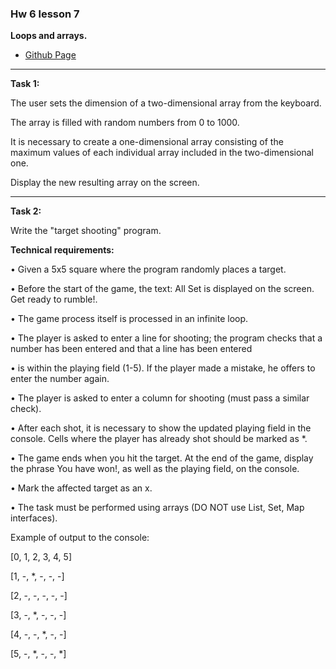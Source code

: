 ### Hw 6 lesson 7

**Loops and arrays.**

- [Github Page](https://github.com/moahmadkamel/qa6-java/tree/master/hw-basic-java/hws/src/lesson7)

---

__Task 1:__

The user sets the dimension of a two-dimensional array from the keyboard.

The array is filled with random numbers from 0 to 1000.

It is necessary to create a one-dimensional array consisting of the maximum values of each individual array included in the two-dimensional one.

Display the new resulting array on the screen.

---

__Task 2:__

Write the "target shooting" program.

**Technical requirements:**

• Given a 5x5 square where the program randomly places a target.

• Before the start of the game, the text: All Set is displayed on the screen. Get ready to rumble!.

• The game process itself is processed in an infinite loop.

• The player is asked to enter a line for shooting; 
the program checks that a number has been entered and that a line has been entered

• is within the playing field (1-5). If the player made a mistake, he offers to enter the number again.

• The player is asked to enter a column for shooting (must pass a similar check).

• After each shot, it is necessary to show the updated playing field in the console. 
Cells where the player has already shot should be marked as *.

• The game ends when you hit the target. At the end of the game, 
display the phrase You have won!, as well as the playing field, on the console.

• Mark the affected target as an x.

• The task must be performed using arrays (DO NOT use List, Set, Map interfaces).

Example of output to the console:

[0, 1, 2, 3, 4, 5]

[1, -, *, -, -, -]

[2, -, -, -, -, -]

[3, -, *, -, -, -]

[4, -, -, *, -, -]

[5, -, *, -, -, *]